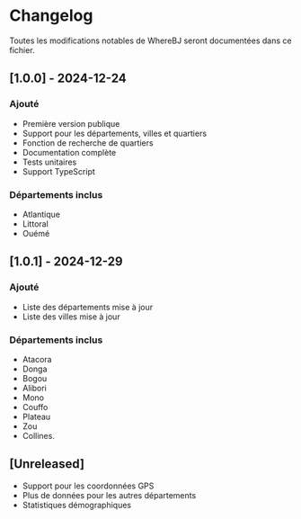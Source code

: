 # Changelog

Toutes les modifications notables de WhereBJ seront documentées dans ce fichier.

## [1.0.0] - 2024-12-24

### Ajouté
- Première version publique
- Support pour les départements, villes et quartiers
- Fonction de recherche de quartiers
- Documentation complète
- Tests unitaires
- Support TypeScript

### Départements inclus
- Atlantique
- Littoral
- Ouémé

## [1.0.1] - 2024-12-29

### Ajouté
- Liste des départements mise à jour
- Liste des villes mise à jour

### Départements inclus
- Atacora
- Donga
- Bogou
- Alibori
- Mono
- Couffo
- Plateau
- Zou
- Collines.

## [Unreleased]
- Support pour les coordonnées GPS
- Plus de données pour les autres départements
- Statistiques démographiques